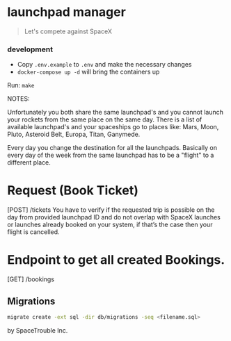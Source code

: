 # launchpad manager

> Let's compete against SpaceX

### development

* Copy `.env.example` to `.env` and make the necessary changes
* `docker-compose up -d` will bring the containers up

Run: `make`

NOTES:

Unfortunately you both share the same launchpad's
and you cannot launch your rockets from the same place on the same day.
There is a list of available launchpad's and your spaceships go to places like: Mars, Moon, Pluto, Asteroid Belt, Europa, Titan, Ganymede.

Every day you change the destination for all the launchpads.
Basically on every day of the week from the same launchpad has to be a "flight" to a different place.

# Request (Book Ticket)
[POST] /tickets
You have to verify if the requested trip is possible on the day from provided launchpad ID and do not overlap 
with SpaceX launches or launches already booked on your system, if that’s the case then your flight is cancelled.

# Endpoint to get all created Bookings.
[GET] /bookings

## Migrations

```bash
migrate create -ext sql -dir db/migrations -seq <filename.sql>
```





by SpaceTrouble Inc.